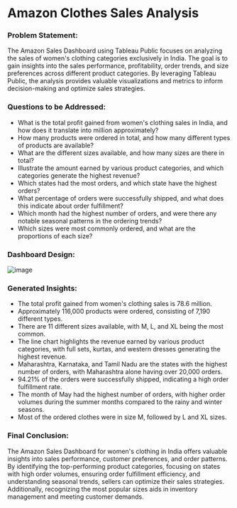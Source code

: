 # Amazon Clothes Sales Analysis

### Problem Statement:
The Amazon Sales Dashboard using Tableau Public focuses on analyzing the sales of women's clothing categories exclusively in India. The goal is to gain insights into the sales performance, profitability, order trends, and size preferences across different product categories. By leveraging Tableau Public, the analysis provides valuable visualizations and metrics to inform decision-making and optimize sales strategies.

### Questions to be Addressed:
- What is the total profit gained from women's clothing sales in India, and how does it translate into million approximately?
- How many products were ordered in total, and how many different types of products are available?
- What are the different sizes available, and how many sizes are there in total?
- Illustrate the amount earned by various product categories, and which categories generate the highest revenue?
- Which states had the most orders, and which state have the highest orders?
- What percentage of orders were successfully shipped, and what does this indicate about order fulfillment?
- Which month had the highest number of orders, and were there any notable seasonal patterns in the ordering trends?
- Which sizes were most commonly ordered, and what are the proportions of each size?

### Dashboard Design:
![image](https://github.com/Mcraze/Amazon-Clothes-Sales/assets/84672998/53e625de-903d-45d4-99d1-44fad6e28cc8)

### Generated Insights:
- The total profit gained from women's clothing sales is 78.6 million.
- Approximately 116,000 products were ordered, consisting of 7,190 different types.
- There are 11 different sizes available, with M, L, and XL being the most common.
- The line chart highlights the revenue earned by various product categories, with full sets, kurtas, and western dresses generating the highest revenue.
- Maharashtra, Karnataka, and Tamil Nadu are the states with the highest number of orders, with Maharashtra alone having over 20,000 orders.
- 94.21% of the orders were successfully shipped, indicating a high order fulfillment rate.
- The month of May had the highest number of orders, with higher order volumes during the summer months compared to the rainy and winter seasons.
- Most of the ordered clothes were in size M, followed by L and XL sizes.

### Final Conclusion:
The Amazon Sales Dashboard for women's clothing in India offers valuable insights into sales performance, customer preferences, and order patterns. By identifying the top-performing product categories, focusing on states with high order volumes, ensuring order fulfillment efficiency, and understanding seasonal trends, sellers can optimize their sales strategies. Additionally, recognizing the most popular sizes aids in inventory management and meeting customer demands.
